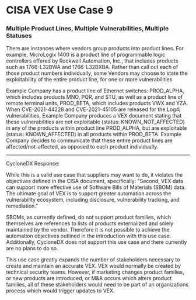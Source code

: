 # CISA VEX Use Case 9

### Multiple Product Lines, Multiple Vulnerabilities, Multiple Statuses

There are instances where vendors group products into product lines. For example, MicroLogix 1400 is a product line of programmable logic controllers offered by Rockwell Automation, Inc., that includes products such as 1766-L32BWA and 1766-L32BXBA. Rather than call out each of those product numbers individually, some Vendors may choose to state the exploitability of the entire product line, for one or more vulnerabilities

Example Company has a product line of Ethernet switches: PROD_ALPHA, which includes products MNO, PQR, and STU, as well as a product line of remote terminal units, PROD_BETA, which includes products VWX and YZA. When CVE-2021-44228 and CVE-2021-45105 are released for the Log4j vulnerabilities, Example Company produces a VEX document stating that these vulnerabilities are not exploitable (status: KNOWN_NOT_AFFECTED) in any of the products within product line PROD_ALPHA, but are exploitable (status: KNOWN_AFFECTED) in all products within PROD_BETA. Example Company decides to communicate that these entire product lines are affected/not-affected, as opposed to each product individually.

<hr>

CycloneDX Response:

While this is a valid use case that suppliers may want to do, it violates the objectives defined in the CISA document, specifically: "Second, VEX data can support more effective use of Software Bills of Materials (SBOM) data. The ultimate goal of VEX is to support greater automation across the vulnerability ecosystem, including disclosure, vulnerability tracking, and remediation."

SBOMs, as currently defined, do not support product families, which themselves are references to lists of products externalized and solely maintained by the vendor. Therefore it is not possible to achieve the automation objectives outlined in the introduction with this use case. Additionally, CycloneDX does not support this use case and there currently are no plans to do so.

This use case greatly expands the number of stakeholders necessary to create and maintain an accurate VEX. VEX would normally be created by technical security teams. However, if marketing changes product families, or new products are introduced, or M&A occurs which alters product families, all of these stakeholders would need to be part of an organizations process which would trigger updates to VEX.